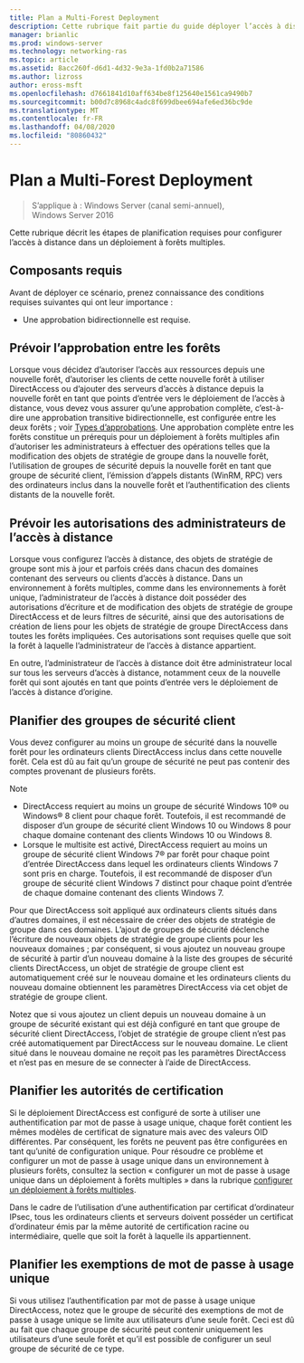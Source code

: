 ```yaml
---
title: Plan a Multi-Forest Deployment
description: Cette rubrique fait partie du guide déployer l’accès à distance dans un environnement à plusieurs forêts dans Windows Server 2016.
manager: brianlic
ms.prod: windows-server
ms.technology: networking-ras
ms.topic: article
ms.assetid: 8acc260f-d6d1-4d32-9e3a-1fd0b2a71586
ms.author: lizross
author: eross-msft
ms.openlocfilehash: d7661841d10aff634be8f125640e1561ca9490b7
ms.sourcegitcommit: b00d7c8968c4adc8f699dbee694afe6ed36bc9de
ms.translationtype: MT
ms.contentlocale: fr-FR
ms.lasthandoff: 04/08/2020
ms.locfileid: "80860432"
---
```

# <a name="plan-a-multi-forest-deployment"></a>Plan a Multi-Forest Deployment

>S’applique à : Windows Server (canal semi-annuel), Windows Server 2016

Cette rubrique décrit les étapes de planification requises pour configurer l’accès à distance dans un déploiement à forêts multiples.  
  
## <a name="prerequisites"></a>Composants requis  
Avant de déployer ce scénario, prenez connaissance des conditions requises suivantes qui ont leur importance :  
  
-   Une approbation bidirectionnelle est requise.  
  
## <a name="plan-trust-between-forests"></a>Prévoir l’approbation entre les forêts  
Lorsque vous décidez d’autoriser l’accès aux ressources depuis une nouvelle forêt, d’autoriser les clients de cette nouvelle forêt à utiliser DirectAccess ou d’ajouter des serveurs d’accès à distance depuis la nouvelle forêt en tant que points d’entrée vers le déploiement de l’accès à distance, vous devez vous assurer qu’une approbation complète, c’est-à-dire une approbation transitive bidirectionnelle, est configurée entre les deux forêts ; voir [Types d’approbations](https://technet.microsoft.com/library/cc775736.aspx). Une approbation complète entre les forêts constitue un prérequis pour un déploiement à forêts multiples afin d’autoriser les administrateurs à effectuer des opérations telles que la modification des objets de stratégie de groupe dans la nouvelle forêt, l’utilisation de groupes de sécurité depuis la nouvelle forêt en tant que groupe de sécurité client, l’émission d’appels distants (WinRM, RPC) vers des ordinateurs inclus dans la nouvelle forêt et l’authentification des clients distants de la nouvelle forêt.  
  
## <a name="plan-remote-access-administrator-permissions"></a>Prévoir les autorisations des administrateurs de l’accès à distance  
Lorsque vous configurez l’accès à distance, des objets de stratégie de groupe sont mis à jour et parfois créés dans chacun des domaines contenant des serveurs ou clients d’accès à distance. Dans un environnement à forêts multiples, comme dans les environnements à forêt unique, l’administrateur de l’accès à distance doit posséder des autorisations d’écriture et de modification des objets de stratégie de groupe DirectAccess et de leurs filtres de sécurité, ainsi que des autorisations de création de liens pour les objets de stratégie de groupe DirectAccess dans toutes les forêts impliquées. Ces autorisations sont requises quelle que soit la forêt à laquelle l’administrateur de l’accès à distance appartient.  
  
En outre, l’administrateur de l’accès à distance doit être administrateur local sur tous les serveurs d’accès à distance, notamment ceux de la nouvelle forêt qui sont ajoutés en tant que points d’entrée vers le déploiement de l’accès à distance d’origine.  
  
## <a name="plan-client-security-groups"></a><a name="ClientSG"></a>Planifier des groupes de sécurité client  
Vous devez configurer au moins un groupe de sécurité dans la nouvelle forêt pour les ordinateurs clients DirectAccess inclus dans cette nouvelle forêt. Cela est dû au fait qu’un groupe de sécurité ne peut pas contenir des comptes provenant de plusieurs forêts.  
  
> [!NOTE]  
> -   DirectAccess requiert au moins un groupe de sécurité Windows 10&reg; ou Windows&reg; 8 client pour chaque forêt. Toutefois, il est recommandé de disposer d’un groupe de sécurité client Windows 10 ou Windows 8 pour chaque domaine contenant des clients Windows 10 ou Windows 8.  
> -   Lorsque le multisite est activé, DirectAccess requiert au moins un groupe de sécurité client Windows 7&reg; par forêt pour chaque point d’entrée DirectAccess dans lequel les ordinateurs clients Windows 7 sont pris en charge. Toutefois, il est recommandé de disposer d’un groupe de sécurité client Windows 7 distinct pour chaque point d’entrée de chaque domaine contenant des clients Windows 7.  
>   
> Pour que DirectAccess soit appliqué aux ordinateurs clients situés dans d’autres domaines, il est nécessaire de créer des objets de stratégie de groupe dans ces domaines. L’ajout de groupes de sécurité déclenche l’écriture de nouveaux objets de stratégie de groupe clients pour les nouveaux domaines ; par conséquent, si vous ajoutez un nouveau groupe de sécurité à partir d’un nouveau domaine à la liste des groupes de sécurité clients DirectAccess, un objet de stratégie de groupe client est automatiquement créé sur le nouveau domaine et les ordinateurs clients du nouveau domaine obtiennent les paramètres DirectAccess via cet objet de stratégie de groupe client.  
>   
> Notez que si vous ajoutez un client depuis un nouveau domaine à un groupe de sécurité existant qui est déjà configuré en tant que groupe de sécurité client DirectAccess, l’objet de stratégie de groupe client n’est pas créé automatiquement par DirectAccess sur le nouveau domaine. Le client situé dans le nouveau domaine ne reçoit pas les paramètres DirectAccess et n’est pas en mesure de se connecter à l’aide de DirectAccess.  
  
## <a name="plan-certification-authorities"></a>Planifier les autorités de certification  
Si le déploiement DirectAccess est configuré de sorte à utiliser une authentification par mot de passe à usage unique, chaque forêt contient les mêmes modèles de certificat de signature mais avec des valeurs OID différentes. Par conséquent, les forêts ne peuvent pas être configurées en tant qu’unité de configuration unique. Pour résoudre ce problème et configurer un mot de passe à usage unique dans un environnement à plusieurs forêts, consultez la section « configurer un mot de passe à usage unique dans un déploiement à forêts multiples » dans la rubrique [configurer un déploiement à forêts multiples](Configure-a-Multi-Forest-Deployment.md).  
  
Dans le cadre de l’utilisation d’une authentification par certificat d’ordinateur IPsec, tous les ordinateurs clients et serveurs doivent posséder un certificat d’ordinateur émis par la même autorité de certification racine ou intermédiaire, quelle que soit la forêt à laquelle ils appartiennent.  
  
## <a name="plan-otp-exemptions"></a>Planifier les exemptions de mot de passe à usage unique  
Si vous utilisez l’authentification par mot de passe à usage unique DirectAccess, notez que le groupe de sécurité des exemptions de mot de passe à usage unique se limite aux utilisateurs d’une seule forêt. Ceci est dû au fait que chaque groupe de sécurité peut contenir uniquement les utilisateurs d’une seule forêt et qu’il est possible de configurer un seul groupe de sécurité de ce type.  
  


